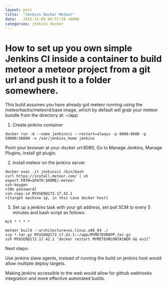 ```yaml
---
layout: post
title:  "Jenkins Docker Meteor"
date:   2015-11-09 00:57:38 +0800
categories: jenkins docker
---
```

# How to set up you own simple Jenkins CI inside a container to build meteor a meteor project from a git url and push it to a folder somewhere.

This build assumes you have already got meteor running using the meteorhacks/meteord:base image, which by default will grab your meteor bundle from the directory at: ~/app







1. Create jenkins container

```
docker run -d --name jenkinsci --restart=always -p 8080:8080 -p 50000:50000 -v /var/jenkins_home jenkins
```

Point your browser at your docker url:8080, Go to Manage Jenkins, Manage Plugins, install git plugin.

2. Install meteor on the jenkins server
```
docker exec -it jenkinsci /bin/bash
curl https://install.meteor.com/ | sh
export PATH=$PATH:$HOME/.meteor
ssh-keygen
>[No password]
ssh-copy-id MYUSER@172.17.42.1
>[target machine ip, in this case docker host]
```
3. Set up a jenkins task with your git address, set poll SCM to every 5 minutes and bash script as follows:
```
H/5 * * * *
```
```
meteor build --architecture=os.linux.x86_64 ./
scp *.tar.gz MYUSER@172.17.42.1:~/app/MYMETEORAPP.tar.gz
ssh MYUSER@172.17.42.1 ‘docker restart MYMETEORCONTAINER && exit’
```


Next steps:

Use jenkins slave agents, instead of running the build on jenkins host would allow multiple deploy targets.

Making jenkins accessible to the web would allow for github webhooks integration and more effective automated builds.
